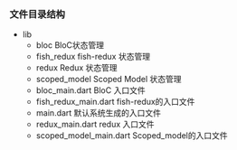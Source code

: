 ### 文件目录结构
- lib
  - bloc BloC状态管理
  - fish_redux fish-redux 状态管理
  - redux Redux 状态管理
  - scoped_model Scoped Model 状态管理
  - bloc_main.dart BloC 入口文件
  - fish_redux_main.dart fish-redux的入口文件
  - main.dart 默认系统生成的入口文件
  - redux_main.dart redux 入口文件
  - scoped_model_main.dart Scoped_model的入口文件
 
  